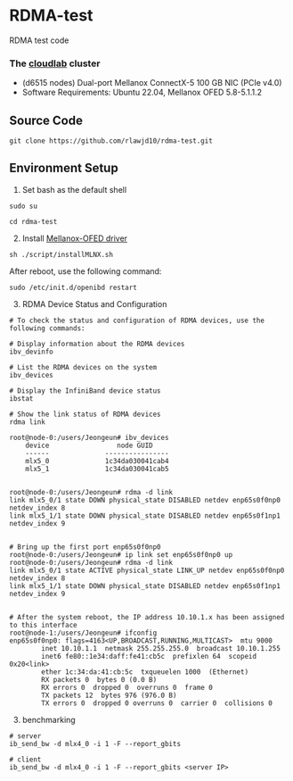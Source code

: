 # RDMA-test
RDMA test code

### The [cloudlab](https://docs.cloudlab.us/hardware.html) cluster

- (d6515 nodes) Dual-port Mellanox ConnectX-5 100 GB NIC (PCIe v4.0)
- Software Requirements: Ubuntu 22.04, Mellanox OFED 5.8-5.1.1.2

## Source Code
```shell
git clone https://github.com/rlawjd10/rdma-test.git
```
## Environment Setup
1. Set bash as the default shell
```shell
sudo su
```
```shell
cd rdma-test
```
2. Install [Mellanox-OFED driver](https://network.nvidia.com/products/infiniband-drivers/linux/mlnx_ofed/)
```shell
sh ./script/installMLNX.sh
```
After reboot, use the following command:
```shell
sudo /etc/init.d/openibd restart
```
3. RDMA Device Status and Configuration
```shell
# To check the status and configuration of RDMA devices, use the following commands:

# Display information about the RDMA devices
ibv_devinfo

# List the RDMA devices on the system
ibv_devices

# Display the InfiniBand device status
ibstat

# Show the link status of RDMA devices
rdma link
```
```shell
root@node-0:/users/Jeongeun# ibv_devices
    device          	   node GUID
    ------          	----------------
    mlx5_0          	1c34da030041cab4
    mlx5_1          	1c34da030041cab5


root@node-0:/users/Jeongeun# rdma -d link 
link mlx5_0/1 state DOWN physical_state DISABLED netdev enp65s0f0np0 netdev_index 8 
link mlx5_1/1 state DOWN physical_state DISABLED netdev enp65s0f1np1 netdev_index 9


# Bring up the first port enp65s0f0np0
root@node-0:/users/Jeongeun# ip link set enp65s0f0np0 up
root@node-0:/users/Jeongeun# rdma -d link 
link mlx5_0/1 state ACTIVE physical_state LINK_UP netdev enp65s0f0np0 netdev_index 8 
link mlx5_1/1 state DOWN physical_state DISABLED netdev enp65s0f1np1 netdev_index 9


# After the system reboot, the IP address 10.10.1.x has been assigned to this interface
root@node-1:/users/Jeongeun# ifconfig
enp65s0f0np0: flags=4163<UP,BROADCAST,RUNNING,MULTICAST>  mtu 9000
        inet 10.10.1.1  netmask 255.255.255.0  broadcast 10.10.1.255
        inet6 fe80::1e34:daff:fe41:cb5c  prefixlen 64  scopeid 0x20<link>
        ether 1c:34:da:41:cb:5c  txqueuelen 1000  (Ethernet)
        RX packets 0  bytes 0 (0.0 B)
        RX errors 0  dropped 0  overruns 0  frame 0
        TX packets 12  bytes 976 (976.0 B)
        TX errors 0  dropped 0 overruns 0  carrier 0  collisions 0

```

3. benchmarking
```shell
# server
ib_send_bw -d mlx4_0 -i 1 -F --report_gbits

# client
ib_send_bw -d mlx4_0 -i 1 -F --report_gbits <server IP>
```

